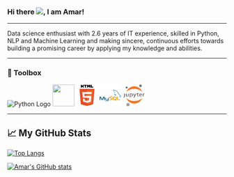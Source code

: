 ### Hi there <img src="https://raw.githubusercontent.com/MartinHeinz/MartinHeinz/master/wave.gif" width="30px">, I am Amar!


<!--
**xlr8r53/xlr8r53** is a ✨ _special_ ✨ repository because its `README.md` (this file) appears on your GitHub profile.

Here are some ideas to get you started:

- 🔭 I’m currently working on ...
- 🌱 I’m currently learning ...
- 👯 I’m looking to collaborate on ...
- 🤔 I’m looking for help with ...
- 💬 Ask me about ...
- 📫 How to reach me: ...
- 😄 Pronouns: ...
- ⚡ Fun fact: ...
-->

---

Data science enthusiast with 2.6 years of IT experience, skilled in Python, NLP and Machine Learning and making sincere, continuous efforts towards building a promising career by applying my knowledge and abilities. 

---

### 🧰 Toolbox

<img src="https://cdn.worldvectorlogo.com/logos/python-5.svg" alt="Python Logo" width="50" height="50" />  <img src="https://cdn.worldvectorlogo.com/logos/hackerrank.svg" alt="" width="50" height="50"/> <img src="https://github.com/devicons/devicon/blob/master/icons/html5/html5-original-wordmark.svg" alt="1" width="50" height="50"/> <img src="https://github.com/devicons/devicon/blob/master/icons/mysql/mysql-original-wordmark.svg" alt="CSS Logo" width="50" height="50"/> <img src="https://github.com/devicons/devicon/blob/master/icons/jupyter/jupyter-original-wordmark.svg" alt="Python Logo" width="50" height="50"/>

---

## &#x1f4c8; My GitHub Stats

[![Top Langs](https://github-readme-stats.vercel.app/api/top-langs/?username=xlr8r53&hide=java,html,css&theme=radical)](https://github.com/anuraghazra/github-readme-stats)

[![Amar's GitHub stats](https://github-readme-stats.vercel.app/api?username=xlr8r53)](https://github.com/anuraghazra/github-readme-stats)
